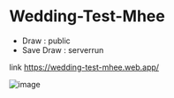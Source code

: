 # Wedding-Test-Mhee

- Draw : public
- Save Draw : serverrun

link https://wedding-test-mhee.web.app/

![image](https://user-images.githubusercontent.com/17475338/217715741-bc56d3a9-33fe-4878-bbba-5234ad1c13d7.png)
